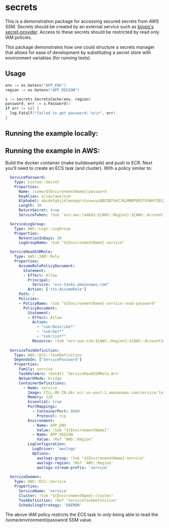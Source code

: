 # secrets
This is a demonstration package for accessing secured secrets from AWS SSM. Secrets should be created by an external service such as [binxio's secret-provider](https://github.com/binxio/cfn-secret-provider). Access to these secrets should be restricted by read only IAM policies. 

This package demonstrates how one could structure a secrets manager that allows for ease of development by substituting a secret store with environment variables (for running tests).

## Usage 
```Go
env := os.Getenv("APP_ENV")
region := os.Getenv("APP_REGION")

s := secrets.SecretsCache(env, region)
password, err := s.Password()
if err != nil {
  log.Fatalf("failed to get password: %v\n", err)
}
```

## Running the example locally:


## Running the example in AWS:
Build the docker container (make buildexample) and push to ECR. Next you'll need to create an ECS task (and cluster). 
With a policy similar to:
```YAML
  ServicePassword:
    Type: Custom::Secret
    Properties:
      Name: /some/${EnvironmentName}/password
      KeyAlias: alias/aws/ssm
      Alphabet: abcdefghijklmnopqrstuvwxyzABCDEFGHIJKLMNOPQRSTUVWXYZ0123456789
      Length: 30
      ReturnSecret: true
      ServiceToken: !Sub 'arn:aws:lambda:${AWS::Region}:${AWS::AccountId}:function:binxio-cfn-secret-provider'

  ServiceLogGroup:
    Type: AWS::Logs::LogGroup
    Properties:
      RetentionInDays: 30
      LogGroupName: !Sub "${EnvironmentName}-service"

  ServiceReadSSMRole:
    Type: AWS::IAM::Role
    Properties:
      AssumeRolePolicyDocument:
        Statement:
        - Effect: Allow
          Principal:
            Service: "ecs-tasks.amazonaws.com"
          Action: ['sts:AssumeRole']
      Path: /
      Policies:
      - PolicyName: !Sub "${EnvironmentName}-service-read-password"
        PolicyDocument:
          Statement:
          - Effect: Allow
            Action:
              - "ssm:Describe*"
              - "ssm:Get*"
              - "ssm:List*"
            Resource: !Sub "arn:aws:ssm:${AWS::Region}:${AWS::AccountId}:parameter/some/${EnvironmentName}/password"
  
  ServiceTaskDefinition:
    Type: AWS::ECS::TaskDefinition
    DependsOn: ["ServicePassword"]
    Properties:
      Family: service
      TaskRoleArn: !GetAtt 'ServiceReadSSMRole.Arn'
      NetworkMode: bridge
      ContainerDefinitions:
        - Name: service
          Image: FILL-ME-IN.dkr.ecr.us-east-1.amazonaws.com/service:latest
          Memory: 128
          Essential: true
          PortMappings:
            - ContainerPort: 8000
              Protocol: tcp
          Environment: 
            - Name: APP_ENV
              Value: !Sub "${EnvironmentName}"
            - Name: APP_REGION
              Value: !Ref "AWS::Region"
          LogConfiguration:
            LogDriver: 'awslogs'
            Options:
              awslogs-group: !Sub "${EnvironmentName}-service"
              awslogs-region: !Ref 'AWS::Region'
              awslogs-stream-prefix: 'service'
  
  ServiceDaemon:
    Type: AWS::ECS::Service
    Properties:
      ServiceName: 'service'
      Cluster: !Sub "${EnvironmentName}-cluster"
      TaskDefinition: !Ref 'ServiceTaskDefinition'
      SchedulingStrategy: 'DAEMON'
```

The above IAM policy restricts the ECS task to *only* being able to read the /some/environment/password SSM value. 